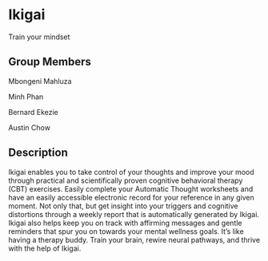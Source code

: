 # Ikigai
Train your mindset

## Group Members 
Mbongeni Mahluza  

Minh Phan 

Bernard Ekezie 

Austin Chow 

## Description
Ikigai enables you to take control of your thoughts and improve your mood through practical and scientifically proven cognitive behavioral therapy (CBT) exercises. Easily complete your Automatic Thought worksheets and have an easily accessible electronic record for your reference in any given moment. Not only that, but get insight into your triggers and cognitive distortions through a weekly report that is automatically generated by Ikigai. Ikigai also helps keep you on track with affirming messages and gentle reminders that spur you on towards your mental wellness goals. It’s like having a therapy buddy. Train your brain, rewire neural pathways, and thrive with the help of Ikigai.      


 
